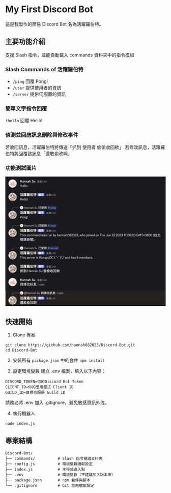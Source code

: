 # My First Discord Bot
這是我製作的簡易 Discord Bot 名為活躍羅伯特。

## 主要功能介紹
支援 Slash 指令，並能自動載入 commands 資料夾中的指令模組
### Slash Commands of 活躍羅伯特
* `/ping` 回覆 Pong!
* `/user` 提供使用者的資訊
* `/server` 提供伺服器的資訊

### 簡單文字指令回覆
`!hello` 回覆 Hello!

### 偵測並回應訊息刪除與修改事件
若收回訊息，活躍羅伯特將傳送「抓到 使用者 偷偷收回欸」
若修改訊息，活躍羅伯特將回覆該訊息「還敢偷改啊」

### 功能測試圖片
![功能測試](images/bot_demo.png)

## 快速開始
1. Clone 專案
```
git clone https://github.com/hannah082023/Discord-Bot.git
cd Discord-Bot
```

2. 安裝所有 `package.json` 中的套件
```npm install```

3. 設定環境變數
建立 .env 檔案，填入以下內容：
```
DISCORD_TOKEN=你的Discord Bot Token
CLIENT_ID=你的應用程式 Client ID
GUILD_ID=目標伺服器 Guild ID
```
請務必將 .env 加入 .gitignore，避免敏感資訊外洩。

4. 執行機器人
```
node index.js
```

## 專案結構
```
Discord-Bot/
├── commands/          # Slash 指令模組資料夾
├── config.js          # 環境變數讀取設定
├── index.js           # 主程式進入點
├── .env               # 環境變數（不建議加入版本庫）
├── package.json       # npm 套件與腳本
└── .gitignore         # Git 忽略檔案設定
```
